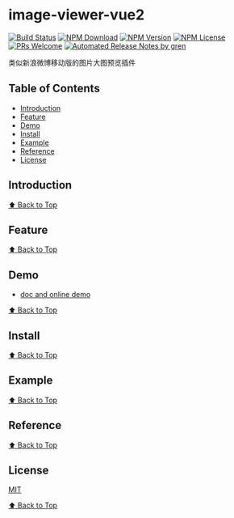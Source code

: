 # image-viewer-vue2

[![Build Status](https://travis-ci.com/FEMessage/image-viewer-vue2.svg?branch=master)](https://travis-ci.com/FEMessage/image-viewer-vue2)
[![NPM Download](https://img.shields.io/npm/dm/@femessage/image-viewer-vue2.svg)](https://www.npmjs.com/package/@femessage/image-viewer-vue2)
[![NPM Version](https://img.shields.io/npm/v/@femessage/image-viewer-vue2.svg)](https://www.npmjs.com/package/@femessage/image-viewer-vue2)
[![NPM License](https://img.shields.io/npm/l/@femessage/image-viewer-vue2.svg)](https://github.com/FEMessage/image-viewer-vue2/blob/master/LICENSE)
[![PRs Welcome](https://img.shields.io/badge/PRs-welcome-brightgreen.svg)](https://github.com/FEMessage/image-viewer-vue2/pulls)
[![Automated Release Notes by gren](https://img.shields.io/badge/%F0%9F%A4%96-release%20notes-00B2EE.svg)](https://github-tools.github.io/github-release-notes/)

类似新浪微博移动版的图片大图预览插件




## Table of Contents

- [Introduction](#introduction)
- [Feature](#feature)
- [Demo](#demo)
- [Install](#install)
- [Example](#example)
- [Reference](#reference)
- [License](#license)

## Introduction

[⬆ Back to Top](#table-of-contents)

## Feature

[⬆ Back to Top](#table-of-contents)

## Demo

* [doc and online demo](https://femessage.github.io/image-viewer-vue2/)

[⬆ Back to Top](#table-of-contents)

## Install

[⬆ Back to Top](#table-of-contents)

## Example

[⬆ Back to Top](#table-of-contents)

## Reference

[⬆ Back to Top](#table-of-contents)

## License

[MIT](./LICENSE)

[⬆ Back to Top](#table-of-contents)
